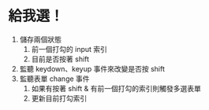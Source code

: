 # 給我選！

1. 儲存兩個狀態
   1. 前一個打勾的 input 索引
   2. 目前是否按著 shift
2. 監聽 keydown、keyup 事件來改變是否按 shift
3. 監聽表單 change 事件
   1. 如果有按著 shift & 有前一個打勾的索引則觸發多選表單
   2. 更新目前打勾索引